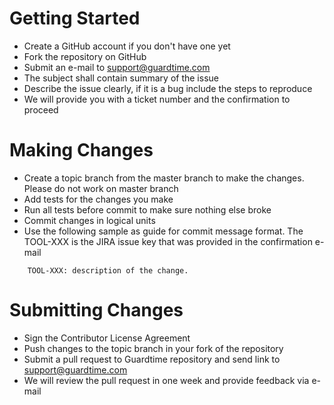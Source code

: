 # Getting Started

* Create a GitHub account if you don't have one yet
* Fork the repository on GitHub
* Submit an e-mail to support@guardtime.com
* The subject shall contain summary of the issue
* Describe the issue clearly, if it is a bug include the steps to reproduce
* We will provide you with a ticket number and the confirmation to proceed


# Making Changes

* Create a topic branch from the master branch to make the changes. Please do not work on master branch
* Add tests for the changes you make
* Run all tests before commit to make sure nothing else broke
* Commit changes in logical units
* Use the following sample as guide for commit message format. The TOOL-XXX is the JIRA issue key that was provided in the confirmation e-mail
```
    TOOL-XXX: description of the change.
```


# Submitting Changes

* Sign the Contributor License Agreement
* Push changes to the topic branch in your fork of the repository
* Submit a pull request to Guardtime repository and send link to support@guardtime.com
* We will review the pull request in one week and provide feedback via e-mail